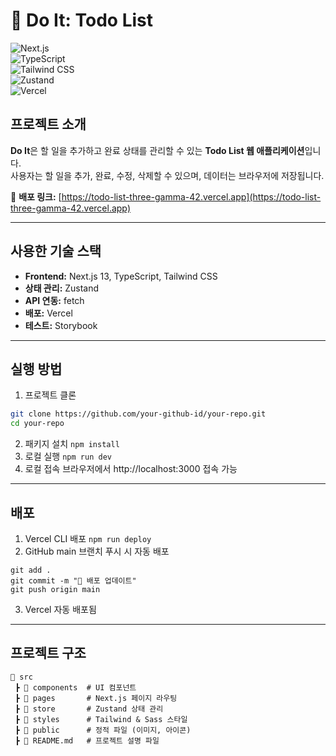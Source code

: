# 📝 Do It: Todo List  

![Next.js](https://img.shields.io/badge/Next.js-13-blue)  
![TypeScript](https://img.shields.io/badge/TypeScript-4.9-blue)  
![Tailwind CSS](https://img.shields.io/badge/TailwindCSS-3-blue)  
![Zustand](https://img.shields.io/badge/Zustand-State%20Management-green)  
![Vercel](https://img.shields.io/badge/Vercel-Deployment-black)  

## 프로젝트 소개  
**Do It**은 할 일을 추가하고 완료 상태를 관리할 수 있는 **Todo List 웹 애플리케이션**입니다.  
사용자는 할 일을 추가, 완료, 수정, 삭제할 수 있으며, 데이터는 브라우저에 저장됩니다.  

🔗 **배포 링크:** [https://todo-list-three-gamma-42.vercel.app](https://todo-list-three-gamma-42.vercel.app)  

---

## 사용한 기술 스택  
- **Frontend:** Next.js 13, TypeScript, Tailwind CSS
- **상태 관리:** Zustand
- **API 연동:** fetch
- **배포:** Vercel
- **테스트:** Storybook

---

## 실행 방법  
1. 프로젝트 클론
```bash
git clone https://github.com/your-github-id/your-repo.git
cd your-repo
```
2. 패키지 설치
`npm install`
3. 로컬 실행
`npm run dev`
4. 로컬 접속
브라우저에서 http://localhost:3000 접속 가능

---

## 배포
1. Vercel CLI 배포 `npm run deploy`
2. GitHub main 브랜치 푸시 시 자동 배포
```
git add .
git commit -m "🚀 배포 업데이트"
git push origin main
```
3. Vercel 자동 배포됨

---

## 프로젝트 구조
```
📂 src
 ┣ 📂 components  # UI 컴포넌트
 ┣ 📂 pages       # Next.js 페이지 라우팅
 ┣ 📂 store       # Zustand 상태 관리
 ┣ 📂 styles      # Tailwind & Sass 스타일
 ┣ 📂 public      # 정적 파일 (이미지, 아이콘)
 ┣ 📜 README.md   # 프로젝트 설명 파일
```





